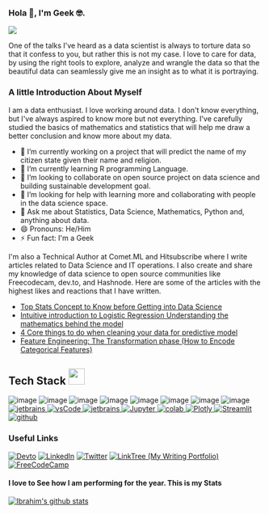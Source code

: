 ###                                                                       Hola 👋, I'm Geek :nerd_face:.


<p>
  <a href="https://github.com/DenverCoder1/readme-typing-svg"><img src="https://readme-typing-svg.herokuapp.com?&font=IBM+Plex+Sans&color=abcdef&size=20&lines=Welcome+to+my+GitHub+Profile!;I'm+a+Data+Scientist;I'm+also+studying+Computer+Science." /></a>
</p>


One of the talks I've heard as a data scientist is always to torture data so that it confess to you, but rather this is not my case. I love to care for data, by using the right tools to explore, analyze and wrangle the data so that the beautiful data can seamlessly give me an insight as to what it is portraying.

### A little Introduction About Myself
I am a data enthusiast. I love working around data. I don't know everything, but I've always aspired to know more but not everything. I've carefully studied the basics of mathematics and statistics that will help me draw a better conclusion and know more about my data.

- 🔭 I’m currently working on a project that will predict the name of my citizen state given their name and religion.
- 🌱 I’m currently learning R programming Language.
- 👯 I’m looking to collaborate on open source project on data science and building sustainable development goal.
- 🤔 I’m looking for help with learning more and collaborating with people in the data science space.
- 💬 Ask me about Statistics, Data Science, Mathematics, Python and, anything about data. 
- 😄 Pronouns: He/Him
- ⚡ Fun fact: I'm a Geek

I'm also a Technical Author at Comet.ML and Hitsubscribe where I write articles related to Data Science and IT operations. I also create and share my knowledge of data science to open source communities like Freecodecam, dev.to, and Hashnode. Here are some of the articles with the highest likes and reactions that I have written.

- [Top Stats Concept to Know before Getting into Data Science](https://www.freecodecamp.org/news/top-statistics-concepts-to-know-before-getting-into-data-science/)
- [Intuitive introduction to Logistic Regression Understanding the mathematics behind the model](https://dev.to/comejoinfolks/intuitive-introduction-to-logistic-regression-understanding-the-mathematics-behind-the-model-39k3)
- [4 Core things to do when cleaning your data for predictive model](https://dev.to/comejoinfolks/4-core-things-to-always-do-when-cleaning-your-data-for-predictive-models-5g0k)
- [Feature Engineering: The Transformation phase (How to Encode Categorical Features)](https://dev.to/comejoinfolks/feature-engineering-the-transformation-phase-how-to-encode-categorical-features-19od)

## Tech Stack <img src = "https://media2.giphy.com/media/QssGEmpkyEOhBCb7e1/giphy.gif?cid=ecf05e47a0n3gi1bfqntqmob8g9aid1oyj2wr3ds3mg700bl&rid=giphy.gif" width = 32px height = 32px> 


  ![image](https://img.shields.io/badge/Seaborn-239120?style=for-the-badge&logo=Seaborn&logoColor=white)  ![image](https://img.shields.io/badge/Matplotlib-239120?&style=for-the-badge&logo=Matplotlib&logoColor=white) ![image](	https://img.shields.io/badge/MySQL-00000F?style=for-the-badge&logo=mysql&logoColor=white) ![image](https://img.shields.io/badge/Numpy-FF2D20?style=for-the-badge&logo=Numpy&logoColor=white)  ![image](	https://img.shields.io/badge/Scikit-learn-FF6C37?style=for-the-badge&logo=Scikit-learn&logoColor=white) ![image](https://img.shields.io/badge/Markdown-000000?style=for-the-badge&logo=markdown&logoColor=white) ![image](https://img.shields.io/badge/Pandas-F05032?style=for-the-badge&logo=pandas&logoColor=white)  ![image](https://img.shields.io/badge/Python-4A154B?style=for-the-badge&logo=python&logoColor=white)<a href="" target="_blank">
    <img src="https://img.shields.io/badge/PowerBI-F2C811?style=for-the-badge&logo=Power%20BI&logoColor=white" alt="jetbrains" />
  </a>
  <a href="https://code.visualstudio.com/" target="_blank">
    <img src="https://img.shields.io/badge/vscode-007ACC.svg?style=for-the-badge&logo=visualstudiocode&logoColor=white" alt="vsCode"/> 
  </a>
  <a href="https://www.jetbrains.com/" target="_blank">
    <img src="https://img.shields.io/badge/PyCharm-000000.svg?&style=for-the-badge&logo=PyCharm&logoColor=white" alt="jetbrains" />
  </a>
   <a href="https://jupyter.org/" target="_blank">
    <img alt="Jupyter" src="https://img.shields.io/badge/Jupyter-F37626.svg?&style=for-the-badge&logo=Jupyter&logoColor=white">
  </a>
  <a href="https://colab.research.google.com/" target="_blank">
    <img alt="colab" src="https://img.shields.io/badge/Colab-F9AB00?style=for-the-badge&logo=googlecolab&color=525252">
  </a>
   <a href="https://plotly.com/" target="_blank">
    <img alt="Plotly" src="https://img.shields.io/badge/Plotly-239120?style=for-the-badge&logo=plotly&logoColor=white">
  </a>
  <a href="https://streamlit.io/" target="_blank">
    <img alt="Streamlit" src="https://img.shields.io/badge/Streamlit-FF4B4B?style=for-the-badge&logo=Streamlit&logoColor=white">
  </a>
   <a href="https://github.com/ELanza-48" target="_blank">
    <img src="https://img.shields.io/badge/github-181717.svg?style=for-the-badge&logo=github&logoColor=white" alt="github" />
  </a>

### Useful Links
 
 <a href="https://dev.to/comejoinfolks">![Devto](https://img.shields.io/badge/dev.to-0A0A0A?style=for-the-badge&logo=dev.to&logoColor=white)</a> <a href="https://www.https://www.linkedin.com/in/ibrahimogunbiyi/">![LinkedIn](https://img.shields.io/badge/LinkedIn-0077B5?style=for-the-badge&logo=linkedin&logoColor=white)</a>   <a href="https://twitter.com/comejoinfolks">![Twitter](	https://img.shields.io/badge/Twitter-1DA1F2?style=for-the-badge&logo=twitter&logoColor=white)</a> <a href="https://linktr.ee/ibrahimwriting">![LinkTree (My Writing Portfolio)](https://img.shields.io/badge/linktree-008000?style=for-the-badge&logo=linktree&logoColor=white)</a> <a href="https://www.freecodecamp.org/news/author/ibrahim/">![FreeCodeCamp](https://img.shields.io/badge/freecodecamp-0A0A0A?style=for-the-badge&logo=freecodecamp&logoColor=white)</a>
 
 
 #### I love to See how I am performing for the year. This is my Stats
 
 [![Ibrahim's github stats](https://github-readme-stats.vercel.app/api?username=ibrahim-ogunbiyi&count_private=true&show_icons=true&theme=radical&hide_rank=false)](https://github.com/ibrahim-ogunbiyi/github-readme-stats)
